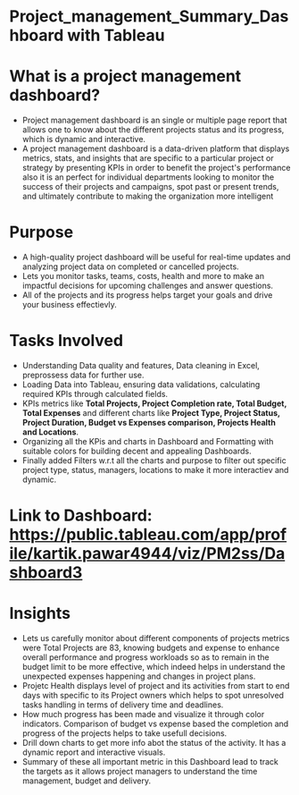 # Project_management_Summary_Dashboard with Tableau

# What is a project management dashboard?
- Project management dashboard is an single or multiple page report that allows one to know about the different projects status and its progress, which is dynamic and interactive. 
- A project management dashboard is a data-driven platform that displays metrics, stats, and insights that are specific to a particular project or strategy by presenting KPIs in order to benefit the project's performance also it is an perfect for individual departments looking to monitor the success of their projects and campaigns, spot past or present trends, and ultimately contribute to making the organization more intelligent

# Purpose
- A high-quality project dashboard will be useful for real-time updates and analyzing project data on completed or cancelled projects.
- Lets you monitor tasks, teams, costs, health and more to make an impactful decisions for upcoming challenges and answer questions.
- All of the projects and its progress helps target your goals and drive your business effectievly.

# Tasks Involved
- Understanding Data quality and features, Data cleaning in Excel, preprossess data for further use.
- Loading Data into Tableau, ensuring data validations, calculating required KPIs through calculated fields.
- KPIs metrics like __Total Projects, Project Completion rate, Total Budget, Total Expenses__ and different charts like __Project Type, Project Status, Project Duration, Budget vs Expenses comparison, Projects Health and Locations__.
- Organizing all the KPis and charts in Dashboard and Formatting with suitable colors for building decent and appealing Dashboards.
- Finally added Filters w.r.t all the charts and purpose to filter out specific project type, status, managers, locations to make it more interactiev and dynamic.

# Link to Dashboard: https://public.tableau.com/app/profile/kartik.pawar4944/viz/PM2ss/Dashboard3 

# Insights 
- Lets us carefully monitor about different components of projects metrics were Total Projects are 83, knowing budgets and expense to enhance overall performance and progress workloads so as to remain in the budget limit to be more effective, which indeed helps in understand the unexpected expenses happening and changes in project plans.
- Projetc Health displays level of project and its activities from start to end days with specific to its Project owners which helps to spot unresolved tasks handling in terms of delivery time and deadlines.
- How much progress has been made and visualize it through color indicators. Comparison of budget vs expense based the completion and progress of the projects helps to take usefull decisions.
- Drill down charts to get more info abot the status of the activity. It has a dynamic report and interactive visuals.
- Summary of these all important metric in this Dashboard lead to track the targets as it allows project managers to understand the time management, budget and delivery. 

